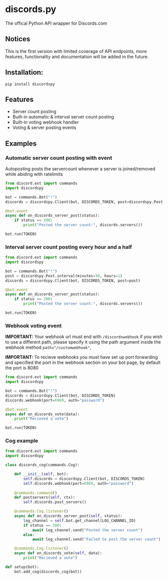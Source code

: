 # discords.py
The offical Python API wrapper for Discords.com

## Notices
This is the first version with limited coverage of API endpoints, more features, functionality and documentation will be added in the future.


## Installation:
```
pip install discordspy
```

## Features
 - Server count posting
 - Built-in automatic & interval server count posting
 - Built-in voting webhook handler
 - Voting & server posting events

## Examples

### Automatic server count posting with event
Autoposting posts the servercount whenever a server is joined/removed while abiding with ratelimits
```py
from discord.ext import commands
import discordspy

bot = commands.Bot("!")
discords = discordspy.Client(bot, DISCORDS_TOKEN, post=discordspy.Post.auto())

@bot.event
async def on_discords_server_post(status):
    if status == 200:
        print("Posted the server count:", discords.servers())

bot.run(TOKEN)
```

### Interval server count posting every hour and a half
```py
from discord.ext import commands
import discordspy

bot = commands.Bot("!")
post = discordspy.Post.interval(minutes=30, hours=1)
discords = discordspy.Client(bot, DISCORDS_TOKEN, post=post)

@bot.event
async def on_discords_server_post(status):
    if status == 200:
        print("Posted the server count:", discords.servers())

bot.run(TOKEN)
```

### Webhook voting event
**IMPORTANT:** Your webhook url must end with `/discordswebhook` if you wish to use a different path, please specify it using the path argument inside the webhook method `path="/customwebhook"`,

**IMPORTANT:** To recieve webhooks you must have set up port forwarding and specified the port in the webhook section on your bot page, by default the port is 8080
```py
from discord.ext import commands
import discordspy

bot = commands.Bot("!")
discords = discordspy.Client(bot, DISCORDS_TOKEN)
discords.webhook(port=6969, auth="password")

@bot.event
async def on_discords_vote(data):
    print("Recieved a vote")

bot.run(TOKEN)
```

### Cog example
```py
from discord.ext import commands
import discordspy

class discords_cog(commands.Cog):

    def __init__(self, bot):
        self.discords = discordspy.Client(bot, DISCORDS_TOKEN)
        self.discords.webhook(port=6969, auth="password")
    
    @commands.command()
    def postservers(self, ctx):
        self.discords.post_servers()

    @commands.Cog.listener()
    async def on_discords_server_post(self, status):
        log_channel = self.bot.get_channel(LOG_CHANNEL_ID)
        if status == 200:
            await log_channel.send("Posted the server count")
        else:
            await log_channel.send("Failed to post the server count")

    @commands.Cog.listener()
    async def on_discords_vote(self, data):
        print("Recieved a vote")

def setup(bot):
    bot.add_cog(discords_cog(bot))
```
